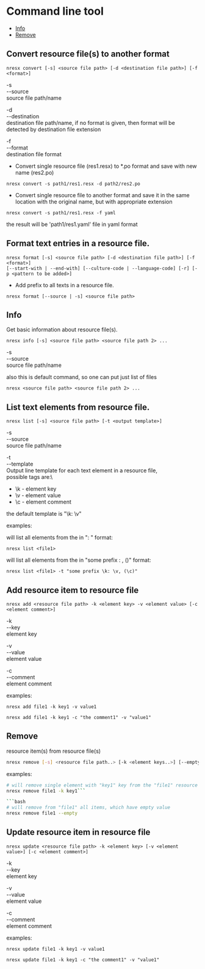 Command line tool
================

- [Info](#info)
- [Remove](#remove)

## Convert resource file(s) to another format

```
nresx convert [-s] <source file path> [-d <destination file path>] [-f <format>]
```

-s\
--source\
source file path/name

-d\
--destination\
destination file path/name, if no format is given, then format will be detected by destination file extension

-f\
--format\
destination file format


- Convert single resource file (res1.resx) to *.po format and save with new name (res2.po)

```nresx convert -s path1/res1.resx -d path2/res2.po```

- Convert single resource file to another format and save it in the same location with the original name, but with appropriate extension

```
nresx convert -s path1/res1.resx -f yaml
```
the result will be 'path1/res1.yaml' file in yaml format


## Format text entries in a resource file.

```
nresx format [-s] <source file path> [-d <destination file path>] [-f <format>]  
[--start-with | --end-with] [--culture-code | --language-code] [-r] [-p <pattern to be added>]
```

- Add prefix to all texts in a resource file.

```
nresx format [--source | -s] <source file path>
```

## Info
Get basic information about resource file(s).

```
nresx info [-s] <source file path> <source file path 2> ... 
```
-s\
--source\
source file path/name

also this is default command, so one can put just list of files

```
nresx <source file path> <source file path 2> ... 
```


## List text elements from resource file.

```
nresx list [-s] <source file path> [-t <output template>]
```
-s\
--source\
source file path/name


-t\
--template\
Output line template for each text element in a resource file,\
possible tags are:\
- \k - element key
- \v - element value
- \c - element comment

the default template is "\k: \v"


examples: 

will list all elements from the <file1> in "<key>: <value>" format:

```
nresx list <file1>
```

will list all elements from the <file1> in "some prefix <key>: <value>, (<comment>)" format:

```
nresx list <file1> -t "some prefix \k: \v, (\c)"
```


## Add resource item to resource file

```
nresx add <resource file path> -k <element key> -v <element value> [-c <element comment>]
```

-k\
--key\
element key

-v\
--value\
element value

-c\
--comment\
element comment

examples: 

```nresx add file1 -k key1 -v value1```

```nresx add file1 -k key1 -c "the comment1" -v "value1"```

## Remove
resource item(s) from resource file(s)

```bash
nresx remove [-s] <resource file path..> [-k <element keys..>] [--empty | --empty-key | --empty-value] [--dry-run]
```

examples: 

```sh
# will remove single element with "key1" key from the "file1" resource file
nresx remove file1 -k key1```

```bash
# will remove from "file1" all items, which have empty value
nresx remove file1 --empty
```


## Update resource item in resource file

```
nresx update <resource file path> -k <element key> [-v <element value>] [-c <element comment>]
```

-k\
--key\
element key

-v\
--value\
element value

-c\
--comment\
element comment

examples: 

```nresx update file1 -k key1 -v value1```

```nresx update file1 -k key1 -c "the comment1" -v "value1"```
